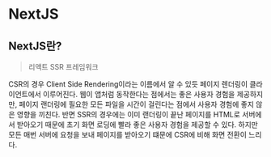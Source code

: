 # NextJS

## NextJS란?

> 리액트 SSR 프레임워크

CSR의 경우 Client Side Rendering이라는 이름에서 알 수 있듯 페이지 렌더링이 클라이언트에서 이루어진다. 웹이 앱처럼 동작한다는 점에서는 좋은 사용자 경험을 제공하지만, 페이지 랜더링에 필요한 모든 파일을 시간이 걸린다는 점에서 사용자 경험에 좋지 않은 영향을 끼친다. 반면 SSR의 경우에는 이미 랜더링이 끝난 페이지를 HTML로 서버에서 받아오기 때문에 초기 화면 로딩에 빨라 좋은 사용자 경험을 제공할 수 있다. 하지만 모든 매번 서버에 요청을 보내 페이지를 받아오기 떄문에 CSR에 비해 화면 전환이 느리다.
